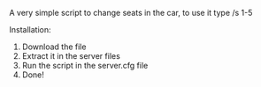 A very simple script to change seats in the car, to use it type /s 1-5

Installation:
1. Download the file
2. Extract it in the server files
3. Run the script in the server.cfg file
4. Done!
